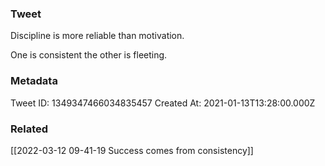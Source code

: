 ### Tweet
Discipline is more reliable than motivation. 

One is consistent the other is fleeting.

### Metadata
Tweet ID: 1349347466034835457
Created At: 2021-01-13T13:28:00.000Z

### Related
[[2022-03-12 09-41-19 Success comes from consistency]]

